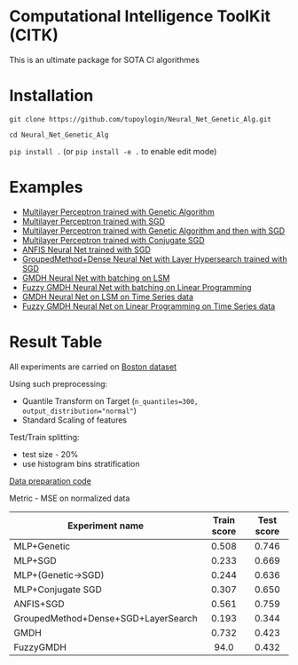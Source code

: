 # Computational Intelligence ToolKit (CITK)

This is an ultimate package for SOTA CI algorithmes 

# Installation

`git clone https://github.com/tupoylogin/Neural_Net_Genetic_Alg.git`

`cd Neural_Net_Genetic_Alg`

`pip install .` (or `pip install -e .` to enable edit mode)

# Examples

- [Multilayer Perceptron trained with Genetic Algorithm](https://github.com/tupoylogin/Neural_Net_Genetic_Alg/blob/main/examples/GeneticAlgorithm.ipynb)
- [Multilayer Perceptron trained with SGD](https://github.com/tupoylogin/Neural_Net_Genetic_Alg/blob/main/examples/BackPropogationSGD.ipynb)
- [Multilayer Perceptron trained with Genetic Algorithm and then with SGD](https://github.com/tupoylogin/Neural_Net_Genetic_Alg/blob/main/examples/GeneticAndSGD.ipynb)
- [Multilayer Perceptron trained with Conjugate SGD](https://github.com/tupoylogin/Neural_Net_Genetic_Alg/blob/main/examples/BackPropogationConjugateSGD.ipynb)
- [ANFIS Neural Net trained with SGD](https://github.com/tupoylogin/Neural_Net_Genetic_Alg/blob/main/examples/AnfisSGD.ipynb)
- [GroupedMethod+Dense Neural Net with Layer Hypersearch trained with SGD](https://github.com/tupoylogin/Neural_Net_Genetic_Alg/blob/main/examples/GMDHandDenseOnSGD.ipynb)
- [GMDH Neural Net with batching on LSM](https://github.com/tupoylogin/Neural_Net_Genetic_Alg/blob/main/examples/GMDH.ipynb)
- [Fuzzy GMDH Neural Net with batching on Linear Programming](https://github.com/tupoylogin/Neural_Net_Genetic_Alg/blob/main/examples/FuzzyGMDH.ipynb)
- [GMDH Neural Net on LSM on Time Series data](https://github.com/tupoylogin/Neural_Net_Genetic_Alg/blob/main/examples/GMDH_GDP.ipynb)
- [Fuzzy GMDH Neural Net on Linear Programming on Time Series data](https://github.com/tupoylogin/Neural_Net_Genetic_Alg/blob/main/examples/FuzzyGMDH_GDP.ipynb)


# Result Table

All experiments are carried on [Boston dataset](https://scikit-learn.org/stable/modules/generated/sklearn.datasets.load_boston.html)

Using such preprocessing:
- Quantile Transform on Target (`n_quantiles=300, output_distribution="normal"`)
- Standard Scaling of features 

Test/Train splitting:
- test size - 20%
- use histogram bins stratification

[Data preparation code](https://github.com/tupoylogin/Neural_Net_Genetic_Alg/blob/main/examples/utils.py#L37)

Metric - MSE on normalized data

|Experiment name                     |Train score                     |Test score                      |
|------------------------------------|:------------------------------:|:------------------------------:|
|MLP+Genetic                         |0.508                           |0.746                           |
|MLP+SGD                             |0.233                           |0.669                           |
|MLP+(Genetic->SGD)                  |0.244                           |0.636                           |
|MLP+Conjugate SGD                   |0.307                           |0.650                           |
|ANFIS+SGD                           |0.561                           |0.759                           |
|GroupedMethod+Dense+SGD+LayerSearch |0.193                           |0.344                           |
|GMDH                                |0.732                           |0.423                           |
|FuzzyGMDH                           |94.0                            |0.432                           |